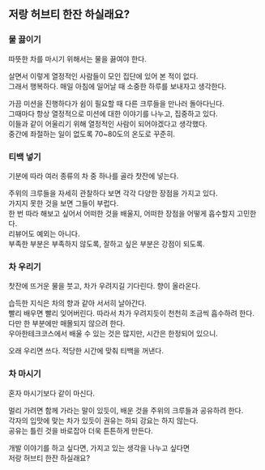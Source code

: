 ## 저랑 허브티 한잔 하실래요?

### 물 끓이기

따뜻한 차를 마시기 위해서는 물을 끓여야 한다.  

살면서 이렇게 열정적인 사람들이 모인 집단에 있어 본 적이 없다.  
그래서 행복하다. 매일 아침에 일어날 때 소중한 하루를 보내자고 생각한다.  

가끔 미션을 진행하다가 쉼이 필요할 때 다른 크루들을 만나러 돌아다닌다.  
그때마다 항상 열정적으로 미션에 대한 이야기를 나누고, 집중하고 있다.  
이들과 같이 어울리기 위해 열정적인 사람이 되어야겠다고 생각했다.  
중간에 좌절하는 일이 없도록 70~80도의 온도로 꾸준히.  

### 티백 넣기

기분에 따라 여러 종류의 차 중 하나를 골라 찻잔에 넣는다.  

주위의 크루들을 자세히 관찰하다 보면 각각 다양한 장점을 가지고 있다.  
가지지 못한 것을 보면 그들이 부럽다.  
한 번 따라 해보고 싶어서 어떠한 것을 배울지, 어떠한 장점을 어떻게 흡수할지 고민한다.  
리뷰어도 예외는 아니다.  
부족한 부분은 부족하지 않도록, 잘하고 싶은 부분은 강점이 되도록.  

### 차 우리기

찻잔에 뜨거운 물을 붓고, 차가 우려지길 기다린다. 향이 올라온다.  

습득한 지식은 차의 향과 같아 서서히 날아간다.  
빨리 배우면 빨리 잊어버린다. 따라서 차가 우려지듯이 천천히 조금씩 흡수하려 한다.  
다만 한 부분에만 매몰되지 않으려 한다.  
우아한테크코스에서 배울 수 있는 것은 많지만, 시간은 한정되어 있으니.  

오래 우리면 쓰다. 적당한 시간에 맞춰 티백을 꺼낸다.  

### 차 마시기

혼자 마시기보다 같이 마신다.  

멀리 가려면 함께 가라는 말이 있듯이, 배운 것을 주위의 크루들과 공유하려 한다.  
각자의 입맛에 맞는 차가 있듯이 권유는 하되 강요는 하지 않는다.  
공유는 틀린 것을 바로잡아 더욱 튼튼하게 만든다.  

개발 이야기를 하고 싶다면, 가지고 있는 생각을 나누고 싶다면  
저랑 허브티 한잔 하실래요?  
